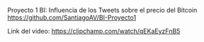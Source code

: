 Proyecto 1 BI: Influencia de los Tweets sobre el precio del Bitcoin
https://github.com/SantiagoAV/BI-Proyecto1

Link del video: https://clipchamp.com/watch/qEKaEyzFnB5
